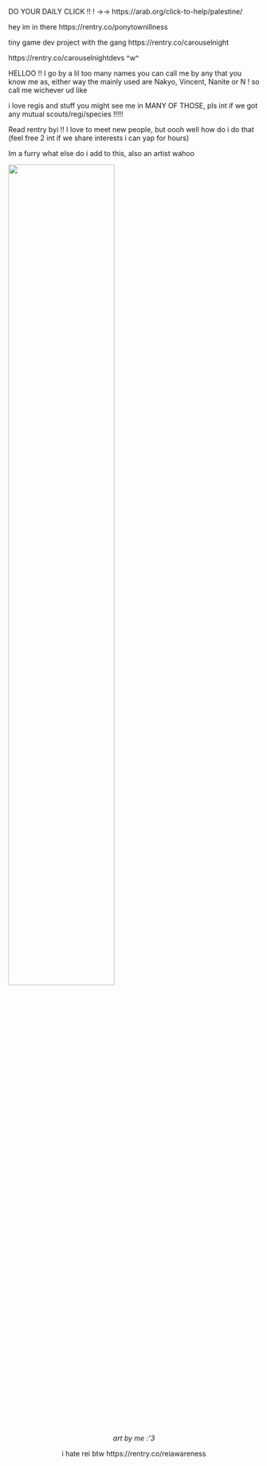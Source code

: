 <p>DO YOUR DAILY CLICK !! ! →→ https://arab.org/click-to-help/palestine/<p>
<p>hey im in there https://rentry.co/ponytownillness</p>
<p>tiny game dev project with the gang https://rentry.co/carouselnight </p>
<p> https://rentry.co/carouselnightdevs ^w^ </p> 
<p>HELLOO !! I go by a lil too many names you can call me by any that you know me as, either way the mainly used are Nakyo, Vincent, Nanite or N ! so call me wichever ud like </p>
<p>i love regis and stuff you might see me in MANY OF THOSE, pls int if we got any mutual scouts/regi/species !!!!! </p>
<p>Read rentry byi !! I love to meet new people, but oooh well how do i do that (feel free 2 int if we share interests i can yap for hours) </p> 
<p>Im a furry what else do i add to this, also an artist wahoo</p>
<p><img src="https://file.garden/Zdo7L-gxzVCR--Zn/weezer1.png" class="align-self-center" style="width: 65%;"></p>
<p><center><i>art by me :'3</i></p>
<p>i hate rei btw https://rentry.co/reiawareness </p>
